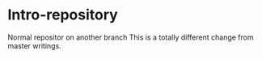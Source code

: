 # Intro-repository
Normal repositor on another branch
This is a totally different change from master writings.
